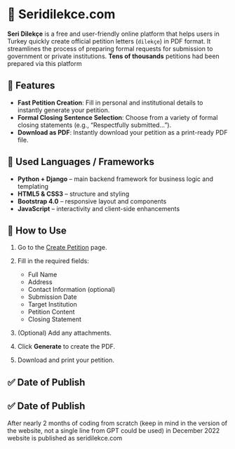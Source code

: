 
# 📝 Seridilekce.com

**Seri Dilekçe** is a free and user-friendly online platform that helps users in Turkey quickly create official petition letters (`dilekçe`) in PDF format. It streamlines the process of preparing formal requests for submission to government or private institutions. **Tens of thousands** petitions had been prepared via this platform 


## 🚀 Features

* **Fast Petition Creation**: Fill in personal and institutional details to instantly generate your petition.
* **Formal Closing Sentence Selection**: Choose from a variety of formal closing statements (e.g., “Respectfully submitted…”).
* **Download as PDF**: Instantly download your petition as a print-ready PDF file.


## 🧱 Used Languages / Frameworks

* **Python + Django** – main backend framework for business logic and templating
* **HTML5 & CSS3** – structure and styling
* **Bootstrap 4.0** – responsive layout and components
* **JavaScript** – interactivity and client-side enhancements

## 📝 How to Use

1. Go to the [Create Petition](https://seridilekce.com/dilekceyaz) page.
2. Fill in the required fields:

   * Full Name
   * Address
   * Contact Information (optional)
   * Submission Date
   * Target Institution
   * Petition Content
   * Closing Statement
3. (Optional) Add any attachments.
4. Click **Generate** to create the PDF.
5. Download and print your petition.

## ✅ Date of Publish


## ✅ Date of Publish

After nearly 2 months of coding from scratch (keep in mind in the version of the website, not a single line from GPT could be used) in December 2022 website is published as seridilekce.com






